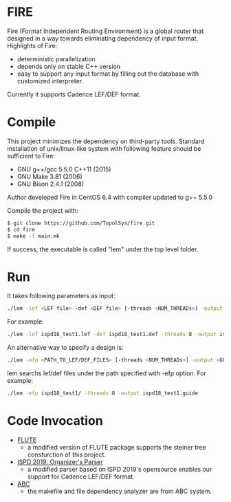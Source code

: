 # FIRE
Fire (Format Independent Routing Environment) is a global router that designed in a way towards eliminating dependency of input format. Highlights of Fire:

+ deterministic parallelization
+ depends only on stable C++ version
+ easy to support any input format by filling out the database with customized interpreter. 

Currently it supports Cadence LEF/DEF format.

# Compile
This project minimizes the dependency on third-party tools. Standard installation of unix/linux-like system with following feature should be sufficient to Fire: 

+ GNU g++/gcc 5.5.0 C++11 (2015)
+ GNU Make 3.81 (2006)
+ GNU Bison 2.4.1 (2008)

Author developed Fire in CentOS 6.4 with compiler updated to g++ 5.5.0

Compile the project with:
```bash
$ git clone https://github.com/TopolSys/fire.git 
$ cd fire
$ make -f main.mk
```
If success, the executable is called "lem" under the top level folder.

# Run 
It takes following parameters as input:
```bash
./lem -lef <LEF file> -def <DEF file> [-threads <NUM_THREADs>] -output <GUIDE_FILE_NAME>
```
For example: 
```bash
./lem -lef ispd18_test1.lef -def ispd18_test1.def -threads 8 -output ispd18_test1.guide
```
An alternative way to specify a design is:
```bash
./lem -efp <PATH_TO_LEF/DEF_FILES> [-threads <NUM_THREADs>] -output <GUIDE_FILE_NAME>
```
lem searchs lef/def files under the path specified with -efp option. 
For example: 
```bash
./lem -efp ispd18_test1/ -threads 8 -output ispd18_test1.guide
```
# Code Invocation
+ [FLUTE](http://home.eng.iastate.edu/~cnchu/flute.html)
  + a modified version of FLUTE package supports the steiner tree consturction of this project. 
+ [ISPD 2019: Organizer's Parser](http://www.ispd.cc/contests/19/tutorial.htm)
  + a modified parser based on ISPD 2019's opensource enables our support for Cadence LEF/DEF format. 
+ [ABC](https://people.eecs.berkeley.edu/~alanmi/abc/)
  + the makefile and file dependency analyzer are from ABC system. 
